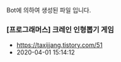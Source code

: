 Bot에 의하여 생성된 파일 입니다. 
### [프로그래머스] 크레인 인형뽑기 게임 
- https://taxijjang.tistory.com/51 
- 2020-04-01 15:14:12 
